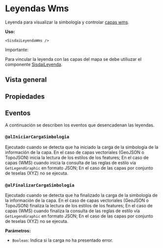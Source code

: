 # Leyendas Wms

Leyenda para visualizar la simbología y controlar
[capas wms](/mapas/capa-wms.html).

**Uso:**

```vue
<SisdaiLeyendaWms />
```

<div class="nota-contenedor">
  <p class="nota-titulo">Importante:</p>
  <p class="nota">
    Para vincular la leyenda con las capas del mapa se debe utiliuzar el componente <a href="/mapas/leyenda.html">SisdaiLeyenda</a>.
  </p>
</div>

## Vista general

<VisorCodigo archivo="LeyendaWms.vue" />

## Propiedades

<!-- ### `` -->

## Eventos

A continuación se describen los eventos que desencadenan las leyendas.

### `@alIniciarCargaSimbologia`

Ejecutado cuando se detecta que ha iniciado la carga de la simbología de la
información de la capa. En el caso de capas vectoriales (GeoJSON o TopoJSON)
inicia la lectura de los estilos de los features; En el caso de capas (WMS)
cuando inicia la consulta de las reglas de estilo vía `GetLegendGraphic` en
formato JSON; En el caso de las capas por conjunto de teselas (XYZ) no se
ejecuta.

### `@alFinalizarCargaSimbologia`

Ejecutado cuando se detecta que ha finalizado la carga de la simbología de la
información de la capa. En el caso de capas vectoriales (GeoJSON o TopoJSON)
finaliza la lectura de los estilos de los features; En el caso de capas (WMS)
cuando finaliza la consulta de las reglas de estilo vía `GetLegendGraphic` en
formato JSON; En el caso de las capas por conjunto de teselas (XYZ) no se
ejecuta.

**Parámetros:**

- `Boolean`: Indica si la carga no ha presentado error.
